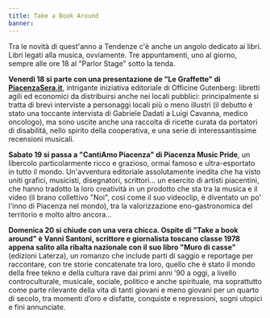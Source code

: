 ```yaml
---
title: Take a Book Around
banner:
---
```


Tra le novità di quest'anno a Tendenze c'è anche un angolo dedicato ai libri. Libri legati alla musica, ovviamente. Tre appuntamenti, uno al giorno, sempre alle ore 18 al "Parlor Stage" sotto la tenda.

**Venerdì 18 si parte con una presentazione de "Le Graffette" di <a href="http://www.piacenzasera.it" target="_blank">PiacenzaSera.it</a>**, intrigante iniziativa editoriale di Officine Gutenberg: libretti agili ed economici da distribuirsi anche nei locali pubblici: principalmente si tratta di brevi interviste a personaggi locali più o meno illustri (il debutto è stato una toccante intervista di Gabriele Dadati a Luigi Cavanna, medico oncologo), ma sono uscite anche una raccolta di ricette curata da portatori di disabilità, nello spirito della cooperativa, e una serie di interessantissime recensioni musicali.

**Sabato 19 si passa a "CantiAmo Piacenza" di Piacenza Music Pride**, un libercolo particolarmente ricco e grazioso, ormai famoso e ultra-esportato in tutto il mondo. Un'avventura editoriale assolutamente inedita che ha visto uniti grafici, musicisti, disegnatori, scrittori... un esercito di artisti piacentini, che hanno tradotto la loro creatività in un prodotto che sta tra la musica e il video (il brano collettivo "Noi", così come il suo videoclip, è diventato un po' l'inno di Piacenza nel mondo), tra la valorizzazione eno-gastronomica del territorio e molto altro ancora...

**Domenica 20 si chiude con una vera chicca. Ospite di "Take a book around" è Vanni Santoni, scrittore e giornalista toscano classe 1978 appena salito alla ribalta nazionale con il suo libro "Muro di casse"** (edizioni Laterza), un romanzo che include parti di saggio e reportage per raccontare, con tre storie concatenate tra loro, quello che è stato il mondo della free tekno e della cultura rave dai primi anni ’90 a oggi, a livello controculturale, musicale, sociale, politico e anche spirituale, ma soprattutto come parte rilevante della vita di tanti giovani e meno giovani per un quarto di secolo, tra momenti d’oro e disfatte, conquiste e repressioni, sogni utopici e fini annunciate.
